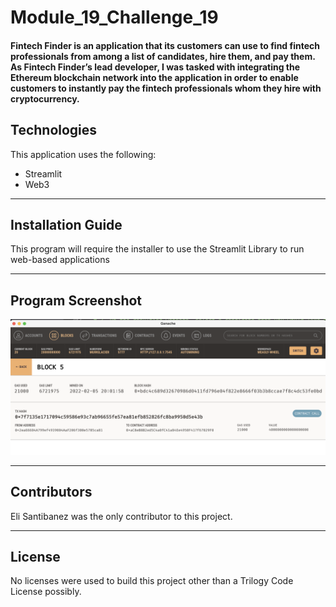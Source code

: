 # Module_19_Challenge_19
#### Fintech Finder is an application that its customers can use to find fintech professionals from among a list of candidates, hire them, and pay them. As Fintech Finder’s lead developer, I was tasked with integrating the Ethereum blockchain network into the application in order to enable customers to instantly pay the fintech professionals whom they hire with cryptocurrency.



## Technologies

This application uses the following:
* Streamlit
* Web3

---

## Installation Guide

This program will require the installer to use the Streamlit Library to run web-based applications

---

## Program Screenshot

![Screenshot of Program](https://github.com/eliassantibanez/Module_19_Challenge_19/blob/main/Screenshots/Screen%20Shot%202022-02-05%20at%208.20.19%20PM.png)


---

## Contributors

Eli Santibanez was the only contributor to this project. 

---

## License

No licenses were used to build this project other than a Trilogy Code License possibly. 
